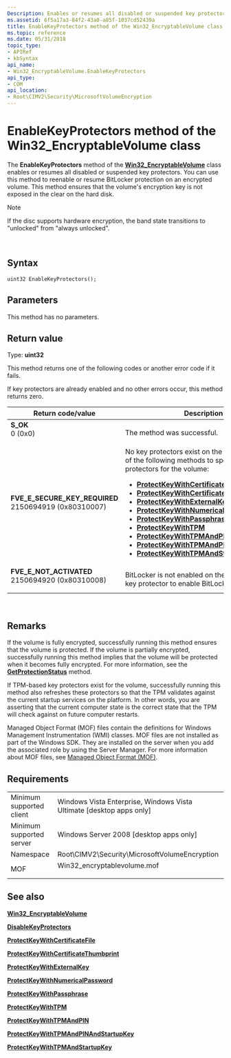 ```yaml
---
Description: Enables or resumes all disabled or suspended key protectors.
ms.assetid: 6f5a17a3-84f2-43a0-a85f-1037cd52439a
title: EnableKeyProtectors method of the Win32_EncryptableVolume class
ms.topic: reference
ms.date: 05/31/2018
topic_type: 
- APIRef
- kbSyntax
api_name: 
- Win32_EncryptableVolume.EnableKeyProtectors
api_type: 
- COM
api_location: 
- Root\CIMV2\Security\MicrosoftVolumeEncryption
---
```


# EnableKeyProtectors method of the Win32\_EncryptableVolume class

The **EnableKeyProtectors** method of the [**Win32\_EncryptableVolume**](win32-encryptablevolume.md) class enables or resumes all disabled or suspended key protectors. You can use this method to reenable or resume BitLocker protection on an encrypted volume. This method ensures that the volume's encryption key is not exposed in the clear on the hard disk.

> [!Note]  
> If the disc supports hardware encryption, the band state transitions to "unlocked" from "always unlocked".

 

## Syntax


```mof
uint32 EnableKeyProtectors();
```



## Parameters

This method has no parameters.

## Return value

Type: **uint32**

This method returns one of the following codes or another error code if it fails.

If key protectors are already enabled and no other errors occur, this method returns zero.



<table>
<colgroup>
<col style="width: 50%" />
<col style="width: 50%" />
</colgroup>
<thead>
<tr class="header">
<th>Return code/value</th>
<th>Description</th>
</tr>
</thead>
<tbody>
<tr class="odd">
<td><dl> <dt><strong>S_OK</strong></dt> <dt>0 (0x0)</dt> </dl></td>
<td>The method was successful.<br/></td>
</tr>
<tr class="even">
<td><dl> <dt><strong>FVE_E_SECURE_KEY_REQUIRED</strong></dt> <dt>2150694919 (0x80310007)</dt> </dl></td>
<td>No key protectors exist on the volume. Use one of the following methods to specify key protectors for the volume:<br/>
<ul>
<li><a href="protectkeywithcertificatefile-win32-encryptablevolume"><strong>ProtectKeyWithCertificateFile</strong></a></li>
<li><a href="protectkeywithcertificatethumbprint-win32-encryptablevolume"><strong>ProtectKeyWithCertificateThumbprint</strong></a></li>
<li><a href="protectkeywithexternalkey-win32-encryptablevolume"><strong>ProtectKeyWithExternalKey</strong></a></li>
<li><a href="protectkeywithnumericalpassword-win32-encryptablevolume"><strong>ProtectKeyWithNumericalPassword</strong></a></li>
<li><a href="protectkeywithpassphrase-win32-encryptablevolume"><strong>ProtectKeyWithPassphrase</strong></a></li>
<li><a href="protectkeywithtpm-win32-encryptablevolume"><strong>ProtectKeyWithTPM</strong></a></li>
<li><a href="protectkeywithtpmandpin-win32-encryptablevolume"><strong>ProtectKeyWithTPMAndPIN</strong></a></li>
<li><a href="protectkeywithtpmandpinandstartupkey-win32-encryptablevolume"><strong>ProtectKeyWithTPMAndPINAndStartupKey</strong></a></li>
<li><a href="protectkeywithtpmandstartupkey-win32-encryptablevolume"><strong>ProtectKeyWithTPMAndStartupKey</strong></a></li>
</ul></td>
</tr>
<tr class="odd">
<td><dl> <dt><strong>FVE_E_NOT_ACTIVATED</strong></dt> <dt>2150694920 (0x80310008)</dt> </dl></td>
<td>BitLocker is not enabled on the volume. Add a key protector to enable BitLocker. <br/></td>
</tr>
</tbody>
</table>



 

## Remarks

If the volume is fully encrypted, successfully running this method ensures that the volume is protected. If the volume is partially encrypted, successfully running this method implies that the volume will be protected when it becomes fully encrypted. For more information, see the [**GetProtectionStatus**](getprotectionstatus-win32-encryptablevolume.md) method.

If TPM-based key protectors exist for the volume, successfully running this method also refreshes these protectors so that the TPM validates against the current startup services on the platform. In other words, you are asserting that the current computer state is the correct state that the TPM will check against on future computer restarts.

Managed Object Format (MOF) files contain the definitions for Windows Management Instrumentation (WMI) classes. MOF files are not installed as part of the Windows SDK. They are installed on the server when you add the associated role by using the Server Manager. For more information about MOF files, see [Managed Object Format (MOF)](https://msdn.microsoft.com/en-us/library/Aa823192(v=VS.85).aspx).

## Requirements



|                                     |                                                                                                         |
|-------------------------------------|---------------------------------------------------------------------------------------------------------|
| Minimum supported client<br/> | Windows Vista Enterprise, Windows Vista Ultimate \[desktop apps only\]<br/>                       |
| Minimum supported server<br/> | Windows Server 2008 \[desktop apps only\]<br/>                                                    |
| Namespace<br/>                | Root\\CIMV2\\Security\\MicrosoftVolumeEncryption<br/>                                             |
| MOF<br/>                      | <dl> <dt>Win32\_encryptablevolume.mof</dt> </dl> |



## See also

<dl> <dt>

[**Win32\_EncryptableVolume**](win32-encryptablevolume.md)
</dt> <dt>

[**DisableKeyProtectors**](disablekeyprotectors-win32-encryptablevolume.md)
</dt> <dt>

[**ProtectKeyWithCertificateFile**](protectkeywithcertificatefile-win32-encryptablevolume.md)
</dt> <dt>

[**ProtectKeyWithCertificateThumbprint**](protectkeywithcertificatethumbprint-win32-encryptablevolume.md)
</dt> <dt>

[**ProtectKeyWithExternalKey**](protectkeywithexternalkey-win32-encryptablevolume.md)
</dt> <dt>

[**ProtectKeyWithNumericalPassword**](protectkeywithnumericalpassword-win32-encryptablevolume.md)
</dt> <dt>

[**ProtectKeyWithPassphrase**](protectkeywithpassphrase-win32-encryptablevolume.md)
</dt> <dt>

[**ProtectKeyWithTPM**](protectkeywithtpm-win32-encryptablevolume.md)
</dt> <dt>

[**ProtectKeyWithTPMAndPIN**](protectkeywithtpmandpin-win32-encryptablevolume.md)
</dt> <dt>

[**ProtectKeyWithTPMAndPINAndStartupKey**](protectkeywithtpmandpinandstartupkey-win32-encryptablevolume.md)
</dt> <dt>

[**ProtectKeyWithTPMAndStartupKey**](protectkeywithtpmandstartupkey-win32-encryptablevolume.md)
</dt> </dl>

 

 




